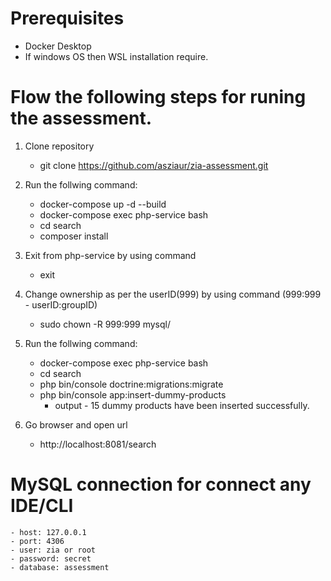 # Prerequisites 
- Docker Desktop 
- If windows OS then WSL installation require.

# Flow the following steps for runing the assessment.
1. Clone repository
    - git clone https://github.com/asziaur/zia-assessment.git
2. Run the follwing command: 
    - docker-compose up -d --build
    - docker-compose exec php-service bash
    - cd search
    - composer install
3. Exit from php-service by using command
    - exit
4. Change ownership as per the userID(999) by using command (999:999 - userID:groupID)
    - sudo chown -R 999:999 mysql/
5. Run the follwing command:
    - docker-compose exec php-service bash
    - cd search
    - php bin/console doctrine:migrations:migrate
    - php bin/console app:insert-dummy-products 
        - output - 15 dummy products have been inserted successfully.

6. Go browser and open url
    - http://localhost:8081/search

# MySQL connection for connect any IDE/CLI
    - host: 127.0.0.1
    - port: 4306
    - user: zia or root
    - password: secret
    - database: assessment
